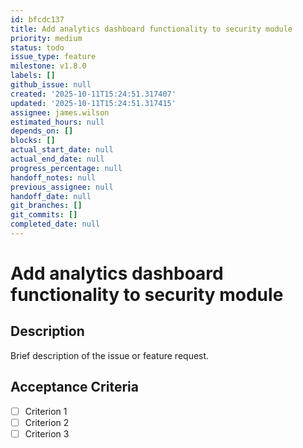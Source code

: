 ```yaml
---
id: bfcdc137
title: Add analytics dashboard functionality to security module
priority: medium
status: todo
issue_type: feature
milestone: v1.8.0
labels: []
github_issue: null
created: '2025-10-11T15:24:51.317407'
updated: '2025-10-11T15:24:51.317415'
assignee: james.wilson
estimated_hours: null
depends_on: []
blocks: []
actual_start_date: null
actual_end_date: null
progress_percentage: null
handoff_notes: null
previous_assignee: null
handoff_date: null
git_branches: []
git_commits: []
completed_date: null
---
```


# Add analytics dashboard functionality to security module

## Description

Brief description of the issue or feature request.

## Acceptance Criteria

- [ ] Criterion 1
- [ ] Criterion 2
- [ ] Criterion 3